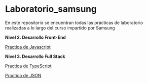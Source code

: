 # Laboratorio_samsung

En este repositorio se encuentran todas las prácticas de laboratorio realizadas a lo largo del curso <DesArrolladoras> impartido por Samsung


**Nivel 2. Desarrollo Front-End**

[Practica de Javascript](https://github.com/cybercandy/Laboratorio_samsung/tree/main/Practica_JavaScript)


**Nivel 3. Desarrollo Full Stack**

[Practica de TypeScript](https://github.com/cybercandy/Laboratorio_samsung/tree/main/Practica_TypeScript)

[Practica de JSON](https://github.com/cybercandy/Laboratorio_samsung/tree/main/Practica_JSON)
